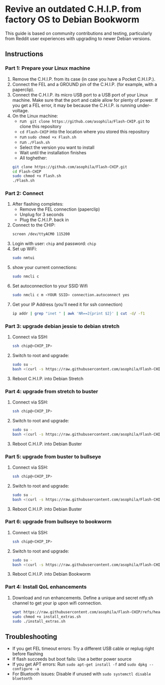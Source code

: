 # Revive an outdated C.H.I.P. from factory OS to Debian Bookworm
This guide is based on community contributions and testing, particularly from Reddit user experiences with upgrading to newer Debian versions.

## Instructions
### Part 1: Prepare your Linux machine
1. Remove the C.H.I.P. from its case (in case you have a Pocket C.H.I.P.).
2. Connect the FEL and a GROUND pin of the C.H.I.P. (for example, with a paperclip).
3. Connect the C.H.I.P. its micro USB port to a USB port of your Linux machine. Make sure that the port and cable allow for plenty of power. If you get a FEL error, it may be because the C.H.I.P. is running under-voltage.
4. On the Linux machine:
    - run ` git clone https://github.com/asophila/Flash-CHIP.git` to clone this repository
    - `cd Flash-CHIP` into the location where you stored this repository
    - run `sudo chmod +x Flash.sh`
    - run `./Flash.sh`
    - Select the version you want to install
    - Wait until the installation finishes
    - All toghether:
    ```bash
    git clone https://github.com/asophila/Flash-CHIP.git
    cd Flash-CHIP
    sudo chmod +x Flash.sh
    ./Flash.sh
    ```

### Part 2: Connect
1. After flashing completes:
    - Remove the FEL connection (paperclip)
    - Unplug for 3 seconds
    - Plug the C.H.I.P. back in
2. Connect to the CHIP:
    ```bash
    screen /dev/ttyACM0 115200
    ```
3. Login with user: `chip` and password: `chip`
4. Set up WiFi:
   ```bash
   sudo nmtui
   ```
5. show your current connections:
   ```bash
   sudo nmcli c
   ```
6. Set autoconnection to your SSID Wifi
   ```bash
   sudo nmcli c m <YOUR SSID> connection.autoconnect yes
   ```
7. Get your IP Address (you'll need it for ssh connection)
   ```bash
   ip addr | grep "inet " | awk 'NR==2{print $2}' | cut -d/ -f1
   ```

### Part 3: upgrade debian jessie to debian stretch
1. Connect via SSH:
    ```bash
    ssh chip@<CHIP_IP>
    ```
2. Switch to root and upgrade:
    ```bash
    sudo su -
    bash <(curl -s https://raw.githubusercontent.com/asophila/Flash-CHIP/master/CHIP-updater/jessie-to-stretch.sh)
    ```
3. Reboot C.H.I.P. into Debian Stretch

### Part 4: upgrade from stretch to buster
1. Connect via SSH:
    ```bash
    ssh chip@<CHIP_IP>
    ```
2. Switch to root and upgrade:
    ```bash
    sudo su -
    bash <(curl -s https://raw.githubusercontent.com/asophila/Flash-CHIP/master/CHIP-updater/stretch-to-buster.sh)
    ```
3. Reboot C.H.I.P. into Debian Buster

### Part 5: upgrade from buster to bullseye
1. Connect via SSH:
    ```bash
    ssh chip@<CHIP_IP>
    ```
2. Switch to root and upgrade:
    ```bash
    sudo su -
    bash <(curl -s https://raw.githubusercontent.com/asophila/Flash-CHIP/master/CHIP-updater/buster-to-bullseye.sh)
    ```
3. Reboot C.H.I.P. into Debian Buster

### Part 6: upgrade from bullseye to bookworm
1. Connect via SSH:
    ```bash
    ssh chip@<CHIP_IP>
    ```
2. Switch to root and upgrade:
    ```bash
    sudo su -
    bash <(curl -s https://raw.githubusercontent.com/asophila/Flash-CHIP/master/CHIP-updater/bullseye-to-bookworm.sh)
    ```
3. Reboot C.H.I.P. into Debian Bookworm

 
### Part 4: Install QoL enhancements
1. Download and run enhancements. Define a unique and secret ntfy.sh channel to get your ip upon wifi connection.
   ```bash
   wget https://raw.githubusercontent.com/asophila/Flash-CHIP/refs/heads/master/CHIP-updater/install_extras.sh
   sudo chmod +x install_extras.sh
   sudo ./install_extras.sh
   ```

## Troubleshooting
- If you get FEL timeout errors: Try a different USB cable or replug right before flashing
- If flash succeeds but boot fails: Use a better power source
- If you get APT errors: Run `sudo apt-get install -f` and `sudo dpkg --configure -a`
- For Bluetooth issues: Disable if unused with `sudo systemctl disable bluetooth`
